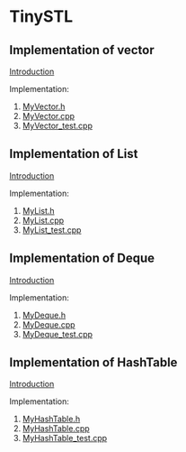 # TinySTL


## Implementation of vector

[Introduction](vector/readme.md)<br>

Implementation:

1. [MyVector.h](vector/include/MyVector.h)
2. [MyVector.cpp](vector/src/MyVector.cpp)
3. [MyVector_test.cpp](vector/MyVector_test.cpp)


## Implementation of List

[Introduction](List/readme.md)<br>

Implementation:

1. [MyList.h](List/include/MyList.h)
2. [MyList.cpp](List/src/MyList.cpp)
3. [MyList_test.cpp](List/MyList_test.cpp)


## Implementation of Deque

[Introduction](Deque/readme.md)<br>

Implementation:

1. [MyDeque.h](Deque/include/MyDeque.h)
2. [MyDeque.cpp](Deque/src/MyDeque.cpp)
3. [MyDeque_test.cpp](Deque/MyDeque_test.cpp)


## Implementation of HashTable

[Introduction](HashTable/readme.md)<br>

Implementation:

1. [MyHashTable.h](HashTable/include/MyHashTable.h)
2. [MyHashTable.cpp](HashTable/src/MyHashTable.cpp)
3. [MyHashTable_test.cpp](HashTable/MyHashTable_test.cpp)